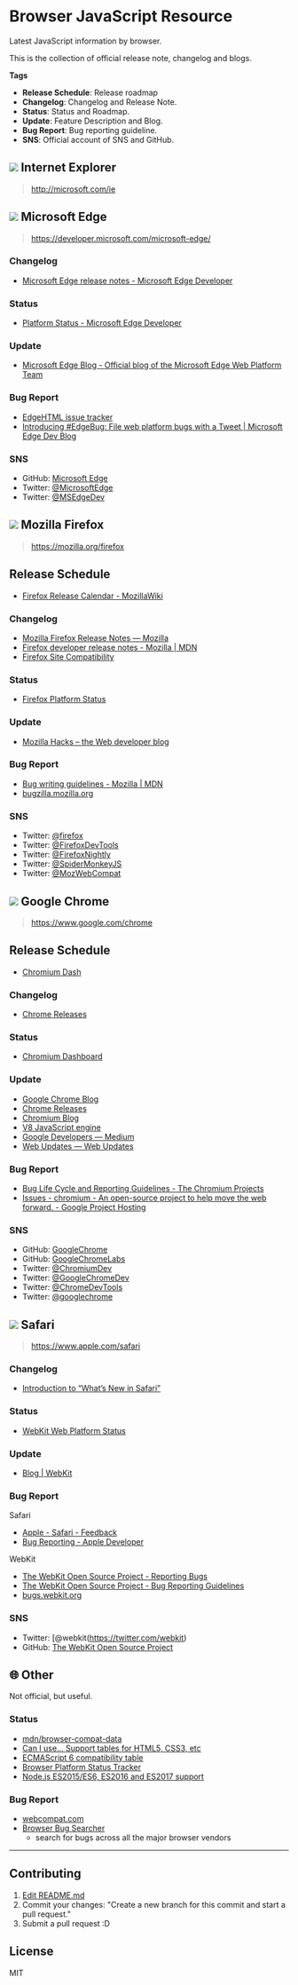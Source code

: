 # Browser JavaScript Resource

Latest JavaScript information by browser.

This is the collection of official release note, changelog and blogs.

**Tags**

- **Release Schedule**: Release roadmap
- **Changelog**: Changelog and Release Note.
- **Status**: Status and Roadmap.
- **Update**: Feature Description and Blog.
- **Bug Report**: Bug reporting guideline.
- **SNS**: Official account of SNS and GitHub.

<!-- IE -->

## ![](https://raw.githubusercontent.com/alrra/browser-logos/62.2.25/src/archive/internet-explorer_9-11/internet-explorer_9-11_32x32.png) Internet Explorer
> http://microsoft.com/ie

<!-- MSEdge -->

## ![](https://raw.githubusercontent.com/alrra/browser-logos/62.2.25/src/edge/edge_32x32.png) Microsoft Edge
> https://developer.microsoft.com/microsoft-edge/

### Changelog

- [Microsoft Edge release notes - Microsoft Edge Developer](https://developer.microsoft.com/en-us/microsoft-edge/platform/changelog/)

### Status

- [Platform Status - Microsoft Edge Developer](https://developer.microsoft.com/en-us/microsoft-edge/status/)

### Update

- [Microsoft Edge Blog - Official blog of the Microsoft Edge Web Platform Team](https://blogs.windows.com/msedgedev/)

### Bug Report

- [EdgeHTML issue tracker](https://developer.microsoft.com/en-us/microsoft-edge/)
- [Introducing #EdgeBug: File web platform bugs with a Tweet | Microsoft Edge Dev Blog](https://blogs.windows.com/msedgedev/2016/08/11/edgebug-twitter/)

### SNS

- GitHub: [Microsoft Edge](https://github.com/MicrosoftEdge)
- Twitter: [@MicrosoftEdge](https://twitter.com/microsoftedge)
- Twitter: [@MSEdgeDev](https://twitter.com/msedgedev)

<!-- Firefox -->

## ![](https://raw.githubusercontent.com/alrra/browser-logos/62.2.25/src/firefox/firefox_32x32.png) Mozilla Firefox
> https://mozilla.org/firefox

## Release Schedule

- [Firefox Release Calendar - MozillaWiki](https://wiki.mozilla.org/Release_Management/Calendar)

### Changelog

- [Mozilla Firefox Release Notes — Mozilla](https://www.mozilla.org/en-US/firefox/releases/)
- [Firefox developer release notes - Mozilla | MDN](https://developer.mozilla.org/en-US/docs/Mozilla/Firefox/Releases)
- [Firefox Site Compatibility](https://www.fxsitecompat.dev/en-CA/)

### Status

- [Firefox Platform Status](https://platform-status.mozilla.org/)

### Update

- [Mozilla Hacks – the Web developer blog](https://hacks.mozilla.org/)

### Bug Report

- [Bug writing guidelines - Mozilla | MDN](https://developer.mozilla.org/en-US/docs/Mozilla/QA/Bug_writing_guidelines)
- [bugzilla.mozilla.org](https://bugzilla.mozilla.org/)

### SNS

- Twitter: [@firefox](https://twitter.com/firefox)
- Twitter: [@FirefoxDevTools](https://twitter.com/firefoxdevtools)
- Twitter: [@FirefoxNightly](https://twitter.com/firefoxnightly)
- Twitter: [@SpiderMonkeyJS](https://twitter.com/SpiderMonkeyJS)
- Twitter: [@MozWebCompat](https://twitter.com/MozWebCompat)

<!-- Google Chrome -->

## ![](https://raw.githubusercontent.com/alrra/browser-logos/62.2.25/src/chrome/chrome_32x32.png) Google Chrome
> https://www.google.com/chrome

## Release Schedule

- [Chromium Dash](https://chromiumdash.appspot.com/home)

### Changelog

- [Chrome Releases](https://chromereleases.googleblog.com/)

### Status

- [Chromium Dashboard](https://www.chromestatus.com/features)

### Update

- [Google Chrome Blog](https://blog.google/products/chrome/)
- [Chrome Releases](https://chromereleases.googleblog.com/)
- [Chromium Blog](https://blog.chromium.org/)
- [V8 JavaScript engine](https://v8.dev/blog/tags/webassembly)
- [Google Developers — Medium](https://medium.com/google-developers)
- [Web Updates — Web Updates](https://developers.google.com/web/updates/ "Web Updates — Web Updates")

### Bug Report

- [Bug Life Cycle and Reporting Guidelines - The Chromium Projects](http://www.chromium.org/for-testers/bug-reporting-guidelines)
- [Issues - chromium - An open-source project to help move the web forward. - Google Project Hosting](https://bugs.chromium.org/p/chromium/issues/list)

### SNS

- GitHub: [GoogleChrome](https://github.com/googlechrome)
- GitHub: [GoogleChromeLabs](https://github.com/GoogleChromeLabs)
- Twitter: [@ChromiumDev](https://twitter.com/chromiumdev)
- Twitter: [@GoogleChromeDev](https://twitter.com/googlechromedev)
- Twitter: [@ChromeDevTools](https://twitter.com/chromedevtools)
- Twitter: [@googlechrome](https://twitter.com/googlechrome)

<!-- Safari -->

## ![](https://cdn.rawgit.com/alrra/browser-logos/11.0.0//safari/safari_32x32.png) Safari
> https://www.apple.com/safari

### Changelog

- [Introduction to “What’s New in Safari”](https://developer.apple.com/library/archive/releasenotes/General/WhatsNewInSafari/Introduction/Introduction.html "Introduction to “What’s New in Safari”")

### Status

- [WebKit Web Platform Status](https://webkit.org/status/)

### Update

- [Blog | WebKit](https://webkit.org/blog/ "Blog | WebKit")

### Bug Report

Safari

- [Apple - Safari - Feedback](https://www.apple.com/feedback/safari.html)
- [Bug Reporting - Apple Developer](https://developer.apple.com/bug-reporting/ "Bug Reporting - Apple Developer")

WebKit

- [The WebKit Open Source Project - Reporting Bugs](https://webkit.org/reporting-bugs/)
- [The WebKit Open Source Project - Bug Reporting Guidelines](https://webkit.org/bug-report-guidelines/)
- [bugs.webkit.org](https://bugs.webkit.org/)

### SNS

- Twitter: [@webkit(https://twitter.com/webkit)
- GitHub: [The WebKit Open Source Project](https://github.com/WebKit)

## :globe_with_meridians: Other

Not official, but useful.

### Status

- [mdn/browser-compat-data](https://github.com/mdn/browser-compat-data)
- [Can I use... Support tables for HTML5, CSS3, etc](https://caniuse.com/)
- [ECMAScript 6 compatibility table](https://kangax.github.io/compat-table/es6/)
- [Browser Platform Status Tracker](https://platformstatus.io/)
- [Node.js ES2015/ES6, ES2016 and ES2017 support](https://node.green/)

### Bug Report

- [webcompat.com](https://webcompat.com/)
- [Browser Bug Searcher](https://browser-issue-tracker-search.appspot.com/)
	- search for bugs across all the major browser vendors

-----

## Contributing

<!-- textlint-disable -->

1. [Edit README.md](https://github.com/azu/browser-javascript-resource/edit/62.2.25/README.md)
2. Commit your changes: "Create a new branch for this commit and start a pull request."
3. Submit a pull request :D

<!-- textlint-enable -->

## License

MIT
